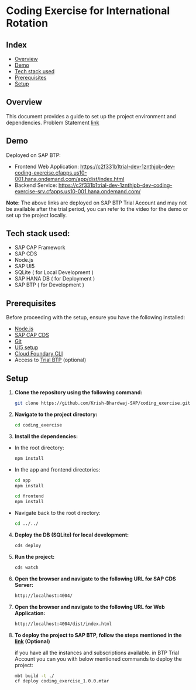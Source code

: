 # Coding Exercise for International Rotation

## Index
- [Overview](#overview)
- [Demo](#demo)
- [Tech stack used](#tech-stack-used)
- [Prerequisites](#prerequisites)
- [Setup](#setup)

## Overview
This document provides a guide to set up the project environment and dependencies. Problem Statement [link](./Coding%20Challenge%20PCOE.pdf)

## Demo
Deployed on SAP BTP: 
- Frontend Web Application: https://c2f331b1trial-dev-1znthjpb-dev-coding-exercise.cfapps.us10-001.hana.ondemand.com/app/dist/index.html
- Backend Service: https://c2f331b1trial-dev-1znthjpb-dev-coding-exercise-srv.cfapps.us10-001.hana.ondemand.com/

**Note**: The above links are deployed on SAP BTP Trial Account and may not be available after the trial period, you can refer to the video for the demo or set up the project locally.

## Tech stack used:
- SAP CAP Framework
- SAP CDS
- Node.js
- SAP UI5
- SQLite ( for Local Development )
- SAP HANA DB ( for Deployment )
- SAP BTP ( for Development )

## Prerequisites
Before proceeding with the setup, ensure you have the following installed:
-  [Node.js](https://nodejs.org/en/download)
-  [SAP CAP CDS](https://cap.cloud.sap/docs/get-started/jumpstart#setup)
-  [Git](https://git-scm.com/downloads) 
-  [UI5 setup](https://sap.github.io/ui5-tooling/v3/pages/GettingStarted/)
-  [Cloud Foundary CLI](https://docs.cloudfoundry.org/cf-cli/install-go-cli.html) 
-  Access to [Trial BTP](https://cockpit.hanatrial.ondemand.com/trial/#/home/trial) (optional)

## Setup
1. **Clone the repository using the following command:**
    ```bash
    git clone https://github.com/Krish-Bhardwaj-SAP/coding_exercise.git
    ```
2. **Navigate to the project directory:**
    ```bash
    cd coding_exercise
    ```
3. **Install the dependencies:** 
- In the root directory:
    ```bash
    npm install
    ```
- In the app and frontend directories:
    ```bash
    cd app
    npm install
    ```
    ```bash
    cd frontend
    npm install
    ```
- Navigate back to the root directory:
    ```bash
    cd ../../
    ```
4. **Deploy the DB (SQLite) for local development:** 
    ```bash
    cds deploy
    ```
5. **Run the project:**
    ```bash
    cds watch
    ```
6. **Open the browser and navigate to the following URL for SAP CDS Server:**
    ```bash
    http://localhost:4004/
    ```
7. **Open the browser and navigate to the following URL for Web Application:**
    ```bash
    http://localhost:4004/dist/index.html
    ```
8. **To deploy the project to SAP BTP, follow the steps mentioned in the [link](https://cap.cloud.sap/docs/guides/deployment/to-cf#build-mta) (Optional)**

    if you have all the instances and subscriptions available. in BTP Trial Account you can you with below mentioned commands to deploy the project:
    ```bash
    mbt build -t ./
    cf deploy coding_exercise_1.0.0.mtar 
    ```

